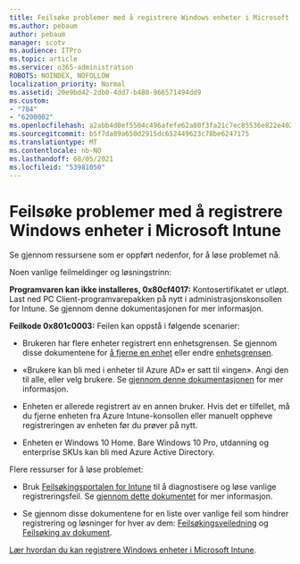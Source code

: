 ```yaml
---
title: Feilsøke problemer med å registrere Windows enheter i Microsoft Intune
ms.author: pebaum
author: pebaum
manager: scotv
ms.audience: ITPro
ms.topic: article
ms.service: o365-administration
ROBOTS: NOINDEX, NOFOLLOW
localization_priority: Normal
ms.assetid: 20e9bd42-2db0-4dd7-b480-966571494dd9
ms.custom:
- "784"
- "6200002"
ms.openlocfilehash: a2abb4d0ef5504c496afefe62a80f3fa21c7ec85536e822e402be33b3617b59e
ms.sourcegitcommit: b5f7da89a650d2915dc652449623c78be6247175
ms.translationtype: MT
ms.contentlocale: nb-NO
ms.lasthandoff: 08/05/2021
ms.locfileid: "53981050"
---
```

# <a name="troubleshoot-issues-with-enrolling-windows-devices-in-microsoft-intune"></a>Feilsøke problemer med å registrere Windows enheter i Microsoft Intune

Se gjennom ressursene som er oppført nedenfor, for å løse problemet nå.
  
Noen vanlige feilmeldinger og løsningstrinn:
  
 **Programvaren kan ikke installeres, 0x80cf4017:** Kontosertifikatet er utløpt. Last ned PC Client-programvarepakken på nytt i administrasjonskonsollen for Intune. Se gjennom denne dokumentasjonen for mer informasjon.
  
 **Feilkode 0x801c0003:** Feilen kan oppstå i følgende scenarier:
  
-  Brukeren har flere enheter registrert enn enhetsgrensen. Se gjennom disse dokumentene for [å fjerne en enhet](https://docs.microsoft.com/intune/devices-wipe) eller endre [enhetsgrensen](https://docs.microsoft.com/intune/enrollment-restrictions-set#set-device-limit-restrictions).

-  «Brukere kan bli med i enheter til Azure AD» er satt til «ingen». Angi den til alle, eller velg brukere. Se [gjennom denne dokumentasjonen](https://docs.microsoft.com/azure/active-directory/device-management-azure-portal#configure-device-settings) for mer informasjon.

-  Enheten er allerede registrert av en annen bruker. Hvis det er tilfellet, må du fjerne enheten fra Azure Intune-konsollen eller manuelt oppheve registreringen av enheten før du prøver på nytt.

-  Enheten er Windows 10 Home. Bare Windows 10 Pro, utdanning og enterprise SKUs kan bli med Azure Active Directory.

Flere ressurser for å løse problemet:
  
-  Bruk [Feilsøkingsportalen for Intune](https://devicemanagement.microsoft.com/#blade/Microsoft_Intune_DeviceSettings/TroubleshootBlade) til å diagnostisere og løse vanlige registreringsfeil. Se [gjennom dette dokumentet](https://docs.microsoft.com/intune/help-desk-operators) for mer informasjon.

-  Se gjennom disse dokumentene for en liste over vanlige feil som hindrer registrering og løsninger for hver av dem: [Feilsøkingsveiledning](https://support.microsoft.com/help/4089533/troubleshooting-windows-device-enrollment-problems-in-microsoft-intune) og [Feilsøking av dokument](https://docs.microsoft.com/troubleshoot/mem/intune/troubleshoot-device-enrollment-in-intune).

[Lær hvordan du kan registrere Windows enheter i Microsoft Intune](https://docs.microsoft.com/intune/windows-enroll).
